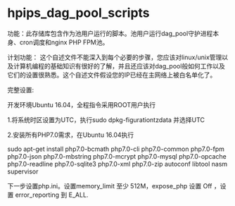 # hpips_dag_pool_scripts

功能：此存储库包含作为池用户运行的脚本。池用户运行dag_pool守护进程本身、cron调度和nginx PHP FPM池。

计划功能：
这个自述文件不能深入到每个必要的步骤，您应该对linux/unix管理以及计算机编程的基础知识有很好的了解，并且还应该对dag_pool般如何工作以及它们的设置很熟悉。这个自述文件假设您的IP已经在主网络上被白名单化了。

完整设置:

开发环境Ubuntu 16.04，全程指令采用ROOT用户执行

1.将系统时区设置为UTC，执行sudo dpkg-figurationtzdata 并选择UTC

2.安装所有PHP7.0需求，在Ubuntu 16.04执行

sudo apt-get install php7.0-bcmath php7.0-cli php7.0-common php7.0-fpm php7.0-json php7.0-mbstring php7.0-mcrypt php7.0-mysql php7.0-opcache php7.0-readline php7.0-sqlite3 php7.0-xml php7.0-zip autoconf libtool nasm supervisor

下一步设置php.ini。设置memory_limit 至少 512M，expose_php 设置 Off ，设置 error_reporting 到 E_ALL.


